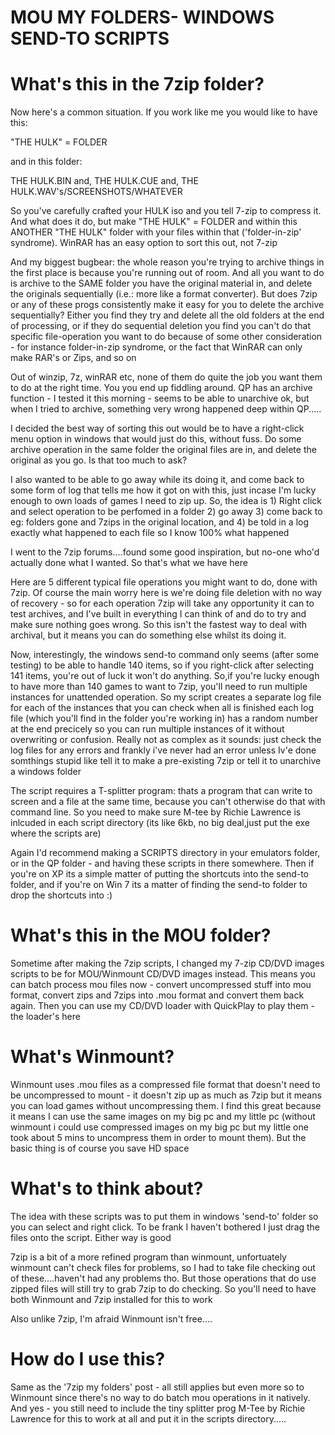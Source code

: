 MOU MY FOLDERS- WINDOWS SEND-TO SCRIPTS
=======================================

What's this in the 7zip folder?
===============================

Now here's a common situation. If you work like me you would like to have this:

"THE HULK" = FOLDER

and in this folder:

THE HULK.BIN
and,
THE HULK.CUE
and,
THE HULK.WAV's/SCREENSHOTS/WHATEVER

So you've carefully crafted your HULK iso and you tell 7-zip to compress it. And what does it do, but make "THE HULK" = FOLDER and within this ANOTHER "THE HULK" folder with your files within that ('folder-in-zip' syndrome). WinRAR has an easy option to sort this out, not 7-zip

And my biggest bugbear: the whole reason you're trying to archive things in the first place is because you're running out of room. And all you want to do is archive to the SAME folder you have the original material in, and delete the originals sequentially (i.e.: more like a format converter). But does 7zip or any of these progs consistently make it easy for you to delete the archive sequentially? Either you find they try and delete all the old folders at the end of processing, or if they do sequential deletion you find you can't do that specific file-operation you want to do because of some other consideration - for instance folder-in-zip syndrome, or the fact that WinRAR can only make RAR's or Zips, and so on

Out of winzip, 7z, winRAR etc, none of them do quite the job you want them to do at the right time. You you end up fiddling around. QP has an archive function - I tested it this morning - seems to be able to unarchive ok, but when I tried to archive, something very wrong happened deep within QP.....

I decided the best way of sorting this out would be to have a right-click menu option in windows that would just do this, without fuss. Do some archive operation in the same folder the original files are in, and delete the original as you go. Is that too much to ask?

I also wanted to be able to go away while its doing it, and come back to some form of log that tells me how it got on with this, just incase I'm lucky enough to own loads of games I need to zip up. So, the idea is 1) Right click and select operation to be perfomed in a folder 2) go away 3) come back to eg: folders gone and 7zips in the original location, and 4) be told in a log exactly what happened to each file so I know 100% what happened

I went to the 7zip forums....found some good inspiration, but no-one who'd actually done what I wanted. So that's what we have here

Here are 5 different typical file operations you might want to do, done with 7zip. Of course the main worry here is we're doing file deletion with no way of recovery - so for each operation 7zip will take any opportunity it can to test archives, and I've built in everything I can think of and do to try and make sure nothing goes wrong. So this isn't the fastest way to deal with archival, but it means you can do something else whilst its doing it.

Now, interestingly, the windows send-to command only seems (after some testing) to be able to handle 140 items, so if you right-click after selecting 141 items, you're out of luck it won't do anything. So,if you're lucky enough to have more than 140 games to want to 7zip, you'll need to run multiple instances for unattended operation. So my script creates a separate log file for each of the instances that you can check when all is finished each log file (which you'll find in the folder you're working in) has a random number at the end precicely so you can run multiple instances of it without overwriting or confusion. Really not as complex as it sounds: just check the log files for any errors and frankly i've never had an error unless Iv'e done somthings stupid like tell it to make a pre-existing 7zip or tell it to unarchive a windows folder

The script requires a T-splitter program: thats a program that can write to screen and a file at the same time, because you can't otherwise do that with command line. So you need to make sure M-tee by Richie Lawrence is inlcuded in each script directory (its like 6kb, no big deal,just put the exe where the scripts are)

Again I'd recommend making a SCRIPTS directory in your emulators folder, or in the QP folder - and having these scripts in there somewhere. Then if you're on XP its a simple matter of putting the shortcuts into the send-to folder, and if you're on Win 7 its a matter of finding the send-to folder to drop the shortcuts into :)

What's this in the MOU folder?
===============================

Sometime after making the 7zip scripts, I changed my 7-zip CD/DVD images scripts to be for MOU/Winmount CD/DVD images instead. This means you can batch process mou files now - convert uncompressed stuff into mou format, convert zips and 7zips into .mou format and convert them back again. Then you can use my CD/DVD loader with QuickPlay to play them - the loader's here

What's Winmount?
================

Winmount uses .mou files as a compressed file format that doesn't need to be uncompressed to mount - it doesn't zip up as much as 7zip but it means you can load games without uncompressing them. I find this great because it means I can use the same images on my big pc and my little pc (without winmount i could use compressed images on my big pc but my little one took about 5 mins to uncompress them in order to mount them). But the basic thing is of course you save HD space

What's to think about?
======================

The idea with these scripts was to put them in windows 'send-to' folder so you can select and right click. To be frank I haven't bothered I just drag the files onto the script. Either way is good

7zip is a bit of a more refined program than winmount, unfortuately winmount can't check files for problems, so I had to take file checking out of these....haven't had any problems tho. But those operations that do use zipped files will still try to grab 7zip to do checking. So you'll need to have both Winmount and 7zip installed for this to work

Also unlike 7zip, I'm afraid Winmount isn't free....

How do I use this?
==================

Same as the '7zip my folders' post - all still applies but even more so to Winmount since there's no way to do batch mou operations in it natively. And yes - you still need to include the tiny splitter prog M-Tee by Richie Lawrence for this to work at all and put it in the scripts directory.....